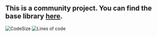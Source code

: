 ## This is a community project. You can find the base library [here](https://github.com/DSharpPlus/DSharpPlus).

![CodeSize](https://img.shields.io/github/languages/code-size/VelvetThePanda/DSharpPlus.Abstractions)
![Lines of code](https://img.shields.io/tokei/lines/github/VelvetThePanda/DSharpPlus.Abstractions)
